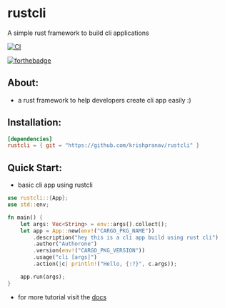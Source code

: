 # rustcli
A simple rust framework to build cli applications

[![CI](https://github.com/krishpranav/rustcli/actions/workflows/rust.yml/badge.svg?branch=master)](https://github.com/krishpranav/rustcli/actions/workflows/rust.yml)

[![forthebadge](https://forthebadge.com/images/badges/made-with-rust.svg)](https://forthebadge.com)

## About:
- a rust framework to help developers create cli app easily :)

## Installation:
```toml
[dependencies]
rustcli = { git = "https://github.com/krishpranav/rustcli" }
```

## Quick Start:

- basic cli app using rustcli

```rust
use rustcli::{App};
use std::env;

fn main() {
    let args: Vec<String> = env::args().collect();
    let app = App::new(env!("CARGO_PKG_NAME"))
        .description("hey this is a cli app build using rust cli")
        .author("Authorone")
        .version(env!("CARGO_PKG_VERSION"))
        .usage("cli [args]")
        .action(|c| println!("Hello, {:?}", c.args));

    app.run(args);
}
```

- for more tutorial visit the [docs](https://github.com/krishpranav/rustcli/blob/master/README.md)